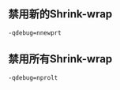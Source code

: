 ## 禁用新的Shrink-wrap

```SHELL
-qdebug=nnewprt
```





## 禁用所有Shrink-wrap

```shell
-qdebug=nprolt
```

